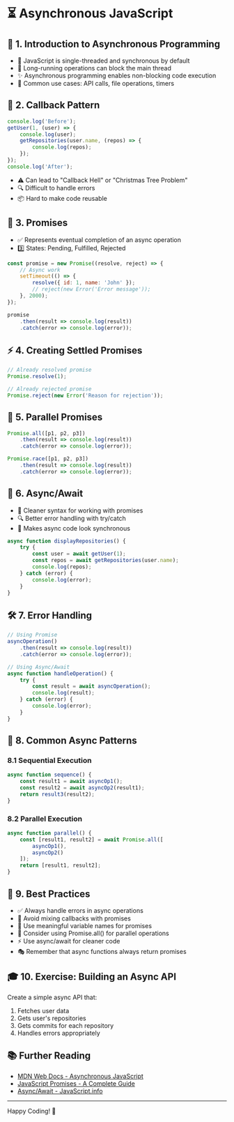 # ⏳ Asynchronous JavaScript

## 📌 1. Introduction to Asynchronous Programming
- 🔄 JavaScript is single-threaded and synchronous by default
- 🚫 Long-running operations can block the main thread
- ✨ Asynchronous programming enables non-blocking code execution
- 🎯 Common use cases: API calls, file operations, timers

## 🔄 2. Callback Pattern
```javascript
console.log('Before');
getUser(1, (user) => {
    console.log(user);
    getRepositories(user.name, (repos) => {
        console.log(repos);
    });
});
console.log('After');
```
- ⚠️ Can lead to "Callback Hell" or "Christmas Tree Problem"
- 🔍 Difficult to handle errors
- 📦 Hard to make code reusable

## 🤝 3. Promises
- ✅ Represents eventual completion of an async operation
- 3️⃣ States: Pending, Fulfilled, Rejected

```javascript
const promise = new Promise((resolve, reject) => {
    // Async work
    setTimeout(() => {
        resolve({ id: 1, name: 'John' });
        // reject(new Error('Error message'));
    }, 2000);
});

promise
    .then(result => console.log(result))
    .catch(error => console.log(error));
```

## ⚡ 4. Creating Settled Promises
```javascript
// Already resolved promise
Promise.resolve(1);

// Already rejected promise
Promise.reject(new Error('Reason for rejection'));
```

## 🔄 5. Parallel Promises
```javascript
Promise.all([p1, p2, p3])
    .then(result => console.log(result))
    .catch(error => console.log(error));

Promise.race([p1, p2, p3])
    .then(result => console.log(result))
    .catch(error => console.log(error));
```

## 🌟 6. Async/Await
- 🎯 Cleaner syntax for working with promises
- 🔍 Better error handling with try/catch
- 📝 Makes async code look synchronous

```javascript
async function displayRepositories() {
    try {
        const user = await getUser(1);
        const repos = await getRepositories(user.name);
        console.log(repos);
    } catch (error) {
        console.log(error);
    }
}
```

## 🛠️ 7. Error Handling
```javascript
// Using Promise
asyncOperation()
    .then(result => console.log(result))
    .catch(error => console.log(error));

// Using Async/Await
async function handleOperation() {
    try {
        const result = await asyncOperation();
        console.log(result);
    } catch (error) {
        console.log(error);
    }
}
```

## 🔄 8. Common Async Patterns

### 8.1 Sequential Execution
```javascript
async function sequence() {
    const result1 = await asyncOp1();
    const result2 = await asyncOp2(result1);
    return result3(result2);
}
```

### 8.2 Parallel Execution
```javascript
async function parallel() {
    const [result1, result2] = await Promise.all([
        asyncOp1(),
        asyncOp2()
    ]);
    return [result1, result2];
}
```

## 🎯 9. Best Practices
- ✅ Always handle errors in async operations
- 🚫 Avoid mixing callbacks with promises
- 📝 Use meaningful variable names for promises
- 🔄 Consider using Promise.all() for parallel operations
- ⚡ Use async/await for cleaner code
- 🎭 Remember that async functions always return promises

## 🎓 10. Exercise: Building an Async API
Create a simple async API that:
1. Fetches user data
2. Gets user's repositories
3. Gets commits for each repository
4. Handles errors appropriately

## 📚 Further Reading
- [MDN Web Docs - Asynchronous JavaScript](https://developer.mozilla.org/en-US/docs/Learn/JavaScript/Asynchronous)
- [JavaScript Promises - A Complete Guide](https://www.javascripttutorial.net/es6/javascript-promises/)
- [Async/Await - JavaScript.info](https://javascript.info/async-await)

---

Happy Coding! 🚀